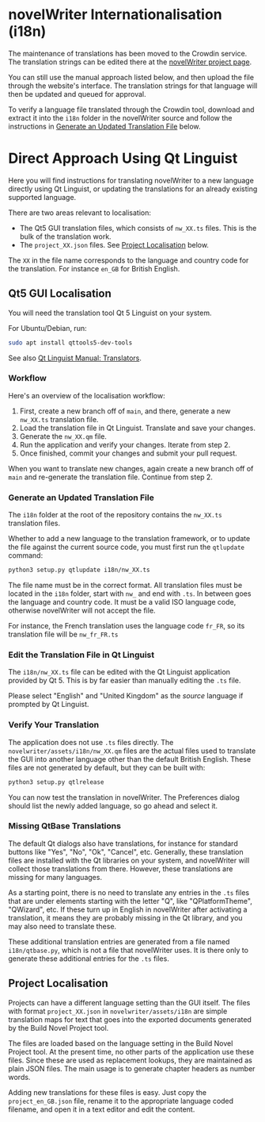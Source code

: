 # novelWriter Internationalisation (i18n)

The maintenance of translations has been moved to the Crowdin service. The translation strings can
be edited there at the [novelWriter project page](https://crowdin.com/project/novelwriter).

You can still use the manual approach listed below, and then upload the file through the website's
interface. The translation strings for that language will then be updated and queued for approval.

To verify a language file translated through the Crowdin tool, download and extract it into the
`i18n` folder in the novelWriter source and follow the instructions in
[Generate an Updated Translation File](#generate-an-updated-translation-file) below.


# Direct Approach Using Qt Linguist

Here you will find instructions for translating novelWriter to a new language directly using Qt
Linguist, or updating the translations for an already existing supported language.

There are two areas relevant to localisation:

* The Qt5 GUI translation files, which consists of `nw_XX.ts` files. This is the bulk of the
  translation work.
* The `project_XX.json` files. See [Project Localisation](#project-localisation) below.

The `XX` in the file name corresponds to the language and country code for the translation. For
instance `en_GB` for British English.


## Qt5 GUI Localisation

You will need the translation tool Qt 5 Linguist on your system.

For Ubuntu/Debian, run:
```bash
sudo apt install qttools5-dev-tools
```

See also [Qt Linguist Manual: Translators](https://doc.qt.io/qt-5/linguist-translators.html).


### Workflow

Here's an overview of the localisation workflow:

1. First, create a new branch off of `main`, and there, generate a new `nw_XX.ts` translation file.
1. Load the translation file in Qt Linguist. Translate and save your changes.
1. Generate the `nw_XX.qm` file.
1. Run the application and verify your changes. Iterate from step 2.
1. Once finished, commit your changes and submit your pull request.

When you want to translate new changes, again create a new branch off of `main` and re-generate the
translation file. Continue from step 2.


### Generate an Updated Translation File

The `i18n` folder at the root of the repository contains the `nw_XX.ts` translation files.

Whether to add a new language to the translation framework, or to  update the file against the
current source code, you must first run the `qtlupdate` command:
```bash
python3 setup.py qtlupdate i18n/nw_XX.ts
```

The file name must be in the correct format. All translation files must be located in the `i18n`
folder, start with `nw_` and end with `.ts`. In between goes the language and country code. It must
be a valid ISO language code, otherwise novelWriter will not accept the file.

For instance, the French translation uses the language code `fr_FR`, so its translation file will
be `nw_fr_FR.ts`


### Edit the Translation File in Qt Linguist

The `i18n/nw_XX.ts` file can be edited with the Qt Linguist application provided by Qt 5. This is
by far easier than manually editing the `.ts` file.

Please select "English" and "United Kingdom" as the _source_ language if prompted by Qt Linguist.


### Verify Your Translation

The application does not use `.ts` files directly. The `novelwriter/assets/i18n/nw_XX.qm` files are
the actual files used to translate the GUI into another language other than the default British
English. These files are not generated by default, but they can be built with:
```bash
python3 setup.py qtlrelease
```

You can now test the translation in novelWriter. The Preferences dialog should list the newly added
language, so go ahead and select it.


### Missing QtBase Translations

The default Qt dialogs also have translations, for instance for standard buttons like "Yes", "No",
"Ok", "Cancel", etc. Generally, these translation files are installed with the Qt libraries on your
system, and novelWriter will collect those translations from there. However, these translations are
missing for many languages.

As a starting point, there is no need to translate any entries in the `.ts` files that are under
elements starting with the letter "Q", like "QPlatformTheme", "QWizard", etc. If these turn up in
English in novelWriter after activating a translation, it means they are probably missing in the Qt
library, and you may also need to translate these.

These additional translation entries are generated from a file named `i18n/qtbase.py`, which is not
a file that novelWriter uses. It is there only to generate these additional entries for the `.ts`
files.


## Project Localisation

Projects can have a different language setting than the GUI itself. The files with format
`project_XX.json` in `novelwriter/assets/i18n` are simple translation maps for text that goes into
the exported documents generated by the Build Novel Project tool.

The files are loaded based on the language setting in the Build Novel Project tool. At the present
time, no other parts of the application use these files. Since these are used as replacement
lookups, they are maintained as plain JSON files. The main usage is to generate chapter headers as
number words.

Adding new translations for these files is easy. Just copy the `project_en_GB.json` file, rename it
to the appropriate language coded filename, and open it in a text editor and edit the content.
